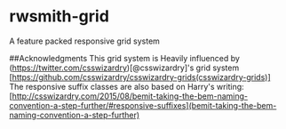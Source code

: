 # rwsmith-grid
A feature packed responsive grid system 

##Acknowledgments
This grid system is Heavily influenced by (https://twitter.com/csswizardry)[@csswizardry]'s
grid system [https://github.com/csswizardry/csswizardry-grids(csswizardry-grids)]  
The responsive suffix classes are also based on Harry's writing:
[http://csswizardry.com/2015/08/bemit-taking-the-bem-naming-convention-a-step-further/#responsive-suffixes](bemit-taking-the-bem-naming-convention-a-step-further)